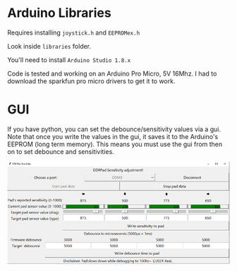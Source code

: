 Arduino Libraries
===

Requires installing `joystick.h` and `EEPROMex.h`

Look inside `libraries` folder.

You'll need to install `Arduino Studio 1.8.x`

Code is tested and working on an Arduino Pro Micro, 5V 16Mhz.
I had to download the sparkfun pro micro drivers to get it to work.

GUI
===
If you have python, you can set the debounce/sensitivity values via a gui.
Note that once you write the values in the gui, it saves it to the Arduino's EEPROM (long term memory).
This means you must use the gui from then on to set debounce and sensitivities.

![](https://raw.githubusercontent.com/alex-ong/DDRPad/master/code/serial_monitor/docs/gui-example.png)
